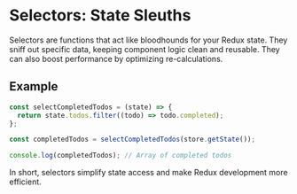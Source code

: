 # Selectors: State Sleuths

Selectors are functions that act like bloodhounds for your Redux state. They sniff out specific data, keeping component logic clean and reusable. They can also boost performance by optimizing re-calculations.

## Example

```js
const selectCompletedTodos = (state) => {
  return state.todos.filter((todo) => todo.completed);
};

const completedTodos = selectCompletedTodos(store.getState());

console.log(completedTodos); // Array of completed todos
```

In short, selectors simplify state access and make Redux development more efficient.
